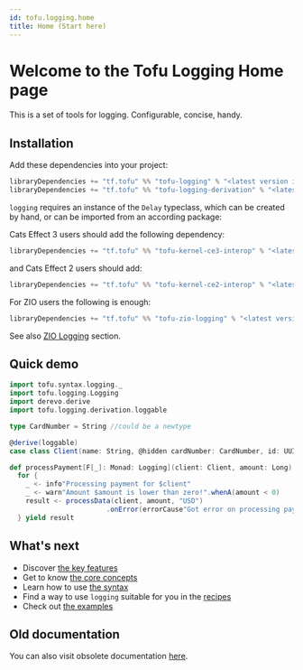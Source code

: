 ```yaml
---
id: tofu.logging.home
title: Home (Start here)
---
```


# Welcome to the Tofu Logging Home page

This is a set of tools for logging. Configurable, concise, handy.

## Installation

Add these dependencies into your project:

```sbt
libraryDependencies += "tf.tofu" %% "tofu-logging" % "<latest version in the badge in README>"
libraryDependencies += "tf.tofu" %% "tofu-logging-derivation" % "<latest version in the badge in README>"
```
`logging` requires an instance of the `Delay` typeclass, which can be created by hand, or can be imported from an according package:

Cats Effect 3 users should add the following dependency:
```sbt
libraryDependencies += "tf.tofu" %% "tofu-kernel-ce3-interop" % "<latest version in the badge in README>"
```

and Cats Effect 2 users should add:
```sbt
libraryDependencies += "tf.tofu" %% "tofu-kernel-ce2-interop" % "<latest version in the badge in README>"
```

For ZIO users the following is enough:

```sbt
libraryDependencies += "tf.tofu" %% "tofu-zio-logging" % "<latest version in the badge in README>"

```
See also [ZIO Logging](./tofu.logging.recipes.zio.md) section.

## Quick demo

```scala
import tofu.syntax.logging._
import tofu.logging.Logging
import derevo.derive
import tofu.logging.derivation.loggable

type CardNumber = String //could be a newtype

@derive(loggable)
case class Client(name: String, @hidden cardNumber: CardNumber, id: UUID)

def processPayment[F[_]: Monad: Logging](client: Client, amount: Long): F[Result] =
  for {
    _ <- info"Processing payment for $client"
    _ <- warn"Amount $amount is lower than zero!".whenA(amount < 0)
    result <- processData(client, amount, "USD")
                        .onError(errorCause"Got error on processing payment for $client"(_))
  } yield result
```

## What's next

- Discover [the key features](tofu.logging.key-features.md)
- Get to know [the core concepts](tofu.logging.main.entities.md)
- Learn how to use [the syntax](tofu.logging.syntax.md)
- Find a way to use `logging` suitable for you in the [recipes](tofu.logging.recipes.md)
- Check out [the examples](.././examples/src/main/scala/tofu/example)

## Old documentation

You can also visit obsolete documentation [here](./logging.old.md).